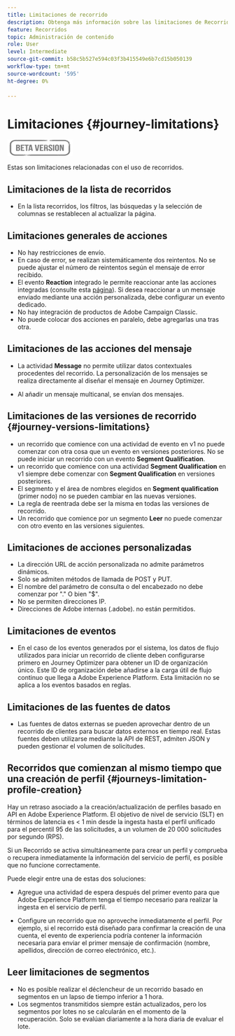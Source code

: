 ```yaml
---
title: Limitaciones de recorrido
description: Obtenga más información sobre las limitaciones de Recorrido
feature: Recorridos
topic: Administración de contenido
role: User
level: Intermediate
source-git-commit: b58c5b527e594c03f3b415549e6b7cd15b050139
workflow-type: tm+mt
source-wordcount: '595'
ht-degree: 0%

---
```


# Limitaciones {#journey-limitations}

![](../assets/do-not-localize/badge.png)

Estas son limitaciones relacionadas con el uso de recorridos.

## Limitaciones de la lista de recorridos

* En la lista recorridos, los filtros, las búsquedas y la selección de columnas se restablecen al actualizar la página.

## Limitaciones generales de acciones

* No hay restricciones de envío. 
* En caso de error, se realizan sistemáticamente dos reintentos. No se puede ajustar el número de reintentos según el mensaje de error recibido. 
* El evento **Reaction** integrado le permite reaccionar ante las acciones integradas (consulte esta [página](../building-journeys/reaction-events.md)). Si desea reaccionar a un mensaje enviado mediante una acción personalizada, debe configurar un evento dedicado. 
* No hay integración de productos de Adobe Campaign Classic.
* No puede colocar dos acciones en paralelo, debe agregarlas una tras otra.

## Limitaciones de las acciones del mensaje

* La actividad **Message** no permite utilizar datos contextuales procedentes del recorrido. La personalización de los mensajes se realiza directamente al diseñar el mensaje en Journey Optimizer.

* Al añadir un mensaje multicanal, se envían dos mensajes.

## Limitaciones de las versiones de recorrido {#journey-versions-limitations}

* un recorrido que comience con una actividad de evento en v1 no puede comenzar con otra cosa que un evento en versiones posteriores. No se puede iniciar un recorrido con un evento **Segment Qualification**.
* un recorrido que comience con una actividad **Segment Qualification** en v1 siempre debe comenzar con **Segment Qualification** en versiones posteriores.
* El segmento y el área de nombres elegidos en **Segment qualification** (primer nodo) no se pueden cambiar en las nuevas versiones.
* La regla de reentrada debe ser la misma en todas las versiones de recorrido.
* Un recorrido que comience por un segmento **Leer** no puede comenzar con otro evento en las versiones siguientes.
 

## Limitaciones de acciones personalizadas

* La dirección URL de acción personalizada no admite parámetros dinámicos. 
* Solo se admiten métodos de llamada de POST y PUT. 
* El nombre del parámetro de consulta o del encabezado no debe comenzar por &quot;.&quot; O bien &quot;$&quot;. 
* No se permiten direcciones IP. 
* Direcciones de Adobe internas (.adobe). no están permitidos.
 

## Limitaciones de eventos

* En el caso de los eventos generados por el sistema, los datos de flujo utilizados para iniciar un recorrido de cliente deben configurarse primero en Journey Optimizer para obtener un ID de organización único. Este ID de organización debe añadirse a la carga útil de flujo continuo que llega a Adobe Experience Platform. Esta limitación no se aplica a los eventos basados en reglas.
 

## Limitaciones de las fuentes de datos

* Las fuentes de datos externas se pueden aprovechar dentro de un recorrido de clientes para buscar datos externos en tiempo real. Estas fuentes deben utilizarse mediante la API de REST, admiten JSON y pueden gestionar el volumen de solicitudes.

## Recorridos que comienzan al mismo tiempo que una creación de perfil {#journeys-limitation-profile-creation}

Hay un retraso asociado a la creación/actualización de perfiles basado en API en Adobe Experience Platform. El objetivo de nivel de servicio (SLT) en términos de latencia es &lt; 1 min desde la ingesta hasta el perfil unificado para el percentil 95 de las solicitudes, a un volumen de 20 000 solicitudes por segundo (RPS).

Si un Recorrido se activa simultáneamente para crear un perfil y comprueba o recupera inmediatamente la información del servicio de perfil, es posible que no funcione correctamente.

Puede elegir entre una de estas dos soluciones:

* Agregue una actividad de espera después del primer evento para que Adobe Experience Platform tenga el tiempo necesario para realizar la ingesta en el servicio de perfil.

* Configure un recorrido que no aproveche inmediatamente el perfil. Por ejemplo, si el recorrido está diseñado para confirmar la creación de una cuenta, el evento de experiencia podría contener la información necesaria para enviar el primer mensaje de confirmación (nombre, apellidos, dirección de correo electrónico, etc.).

## Leer limitaciones de segmentos

* No es posible realizar el déclencheur de un recorrido basado en segmentos en un lapso de tiempo inferior a 1 hora.
* Los segmentos transmitidos siempre están actualizados, pero los segmentos por lotes no se calcularán en el momento de la recuperación. Solo se evalúan diariamente a la hora diaria de evaluar el lote.
